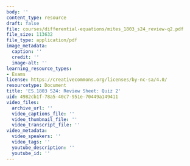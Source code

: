 ```yaml
---
body: ''
content_type: resource
draft: false
file: courses/differential-equations/mites_1803_s24_review-q2.pdf
file_size: 113632
file_type: application/pdf
image_metadata:
  caption: ''
  credit: ''
  image-alt: ''
learning_resource_types:
- Exams
license: https://creativecommons.org/licenses/by-nc-sa/4.0/
resourcetype: Document
title: 'ES.1803 S24: Review Sheet: Quiz 2'
uid: 4982cb1f-78a5-40c7-951e-70449a149411
video_files:
  archive_url: ''
  video_captions_file: ''
  video_thumbnail_file: ''
  video_transcript_file: ''
video_metadata:
  video_speakers: ''
  video_tags: ''
  youtube_description: ''
  youtube_id: ''
---
```

